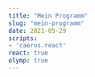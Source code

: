 ```yaml
---
title: "Mein Programm"
slug: "mein-programm"
date: 2021-05-29
scripts:
- 'caerus.react'
react: true
olymp: true
---
```


<div class="react c-caerus"></div>
